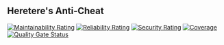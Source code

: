 ## Heretere's Anti-Cheat

[![Maintainability Rating](https://sonarcloud.io/api/project_badges/measure?project=Heirteir-commits_HAC&metric=sqale_rating)](https://sonarcloud.io/dashboard?id=Heirteir-commits_HAC) [![Reliability Rating](https://sonarcloud.io/api/project_badges/measure?project=Heirteir-commits_HAC&metric=reliability_rating)](https://sonarcloud.io/dashboard?id=Heirteir-commits_HAC) [![Security Rating](https://sonarcloud.io/api/project_badges/measure?project=Heirteir-commits_HAC&metric=security_rating)](https://sonarcloud.io/dashboard?id=Heirteir-commits_HAC) [![Coverage](https://sonarcloud.io/api/project_badges/measure?project=Heirteir-commits_HAC&metric=coverage)](https://sonarcloud.io/dashboard?id=Heirteir-commits_HAC) [![Quality Gate Status](https://sonarcloud.io/api/project_badges/measure?project=Heirteir-commits_HAC&metric=alert_status)](https://sonarcloud.io/dashboard?id=Heirteir-commits_HAC)

